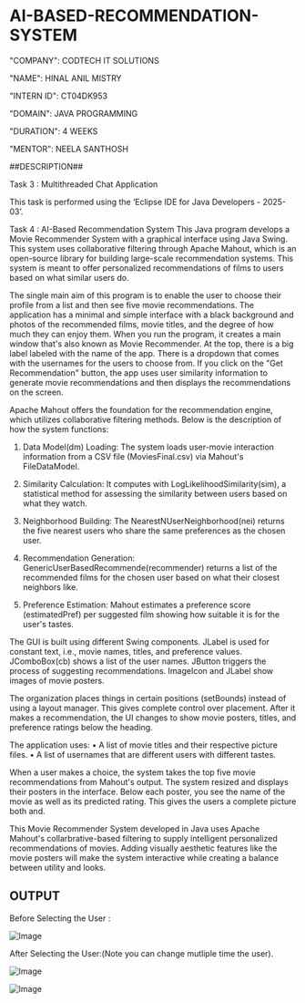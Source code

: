 # AI-BASED-RECOMMENDATION-SYSTEM

"COMPANY": CODTECH IT SOLUTIONS

"NAME": HINAL ANIL MISTRY

"INTERN ID": CT04DK953

"DOMAIN": JAVA PROGRAMMING

"DURATION": 4 WEEKS

"MENTOR": NEELA SANTHOSH

##DESCRIPTION##

Task 3 : Multithreaded Chat Application

This task is performed using the ‘Eclipse IDE for Java Developers - 2025-03’.

Task 4 : AI-Based Recommendation System
This Java program develops a Movie Recommender System with a graphical interface using Java Swing. This system uses collaborative filtering through Apache Mahout, which is an open-source library for building large-scale recommendation systems. This system is meant to offer personalized recommendations of films to users based on what similar users do.

The single main aim of this program is to enable the user to choose their profile from a list and then see five movie recommendations. The application has a minimal and simple interface with a black background and photos of the recommended films, movie titles, and the degree of how much they can enjoy them. 
When you run the program, it creates a main window that's also known as Movie Recommender. At the top, there is a big label labeled with the name of the app. There is a dropdown that comes with the usernames for the users to choose from. If you click on the "Get Recommendation" button, the app uses user similarity information to generate movie recommendations and then displays the recommendations on the screen.

Apache Mahout offers the foundation for the recommendation engine, which utilizes collaborative filtering methods. Below is the description of how the system functions:

1. Data Model(dm) Loading: The system loads user-movie interaction information from a CSV file (MoviesFinal.csv) via Mahout's FileDataModel.

2. Similarity Calculation: It computes with LogLikelihoodSimilarity(sim), a statistical method for assessing the similarity between users based on what they watch.

3. Neighborhood Building: The NearestNUserNeighborhood(nei) returns the five nearest users who share the same preferences as the chosen user.

4. Recommendation Generation: GenericUserBasedRecommende(recommender) returns a list of the recommended films for the chosen user based on what their closest neighbors like.

5. Preference Estimation: Mahout estimates a preference score (estimatedPref) per suggested film showing how suitable it is for the user's tastes.

The GUI is built using different Swing components. JLabel is used for constant text, i.e., movie names, titles, and preference values. JComboBox(cb) shows a list of the user names. JButton triggers the process of suggesting recommendations. ImageIcon and JLabel show images of movie posters.

The organization places things in certain positions (setBounds) instead of using a layout manager. This gives complete control over placement. After it makes a recommendation, the UI changes to show movie posters, titles, and preference ratings below the heading.

The application uses:
     • A list of movie titles and their respective picture files.
     • A list of usernames that are different users with different tastes.

When a user makes a choice, the system takes the top five movie recommendations from Mahout's output. The system resized and displays their posters in the interface. Below each poster, you see the name of the movie as well as its predicted rating. This gives the users a complete picture both and.

This Movie Recommender System developed in Java uses Apache Mahout's collarbrative-based filtering to supply intelligent personalized recommendations of movies. Adding visually aesthetic features like the movie posters will make the system interactive while creating a balance between utility and looks.

## OUTPUT ##

Before Selecting the User :

![Image](https://github.com/user-attachments/assets/c11047c2-28d8-4389-bb7e-87efaf086015)

After Selecting the User:(Note you can change mutliple time the user).

![Image](https://github.com/user-attachments/assets/e505e0b6-e3b6-42dd-ac0c-2d471d2a6f0c)

![Image](https://github.com/user-attachments/assets/85e82aaf-80b0-439e-88ca-48e291a57910)


